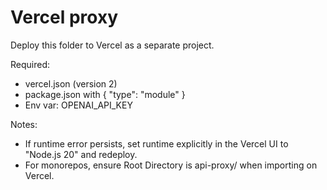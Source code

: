 # Vercel proxy

Deploy this folder to Vercel as a separate project.

Required:
- vercel.json (version 2)
- package.json with { "type": "module" }
- Env var: OPENAI_API_KEY

Notes:
- If runtime error persists, set runtime explicitly in the Vercel UI to "Node.js 20" and redeploy.
- For monorepos, ensure Root Directory is api-proxy/ when importing on Vercel.
